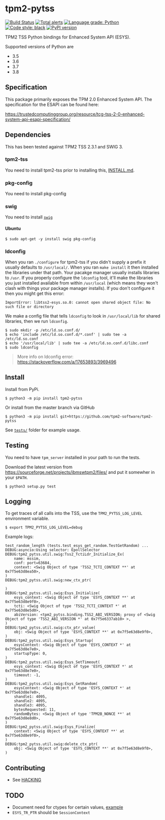 # tpm2-pytss

[![Build Status](https://travis-ci.org/tpm2-software/tpm2-pytss.svg?branch=master)](https://travis-ci.org/tpm2-software/tpm2-pytss)
[![Total alerts](https://img.shields.io/lgtm/alerts/g/tpm2-software/tpm2-pytss.svg?logo=lgtm&logoWidth=18)](https://lgtm.com/projects/g/tpm2-software/tpm2-pytss/alerts/)
[![Language grade: Python](https://img.shields.io/lgtm/grade/python/g/tpm2-software/tpm2-pytss.svg?logo=lgtm&logoWidth=18)](https://lgtm.com/projects/g/tpm2-software/tpm2-pytss/context:python)
[![Code style: black](https://img.shields.io/badge/code%20style-black-000000.svg)](https://github.com/python/black)
[![PyPI version](https://img.shields.io/pypi/v/tpm2-pytss.svg)](https://pypi.org/project/tpm2-pytss)

TPM2 TSS Python bindings for Enhanced System API (ESYS).

Supported versions of Python are

- 3.5
- 3.6
- 3.7
- 3.8

## Specification

This package primarily exposes the TPM 2.0 Enhanced System API. The
specification for the ESAPI can be found here:

https://trustedcomputinggroup.org/resource/tcg-tss-2-0-enhanced-system-api-esapi-specification/

## Dependencies

This has been tested against TPM2 TSS 2.3.1 and SWIG 3.

### tpm2-tss

You need to install tpm2-tss prior to installing this,
[INSTALL.md](https://github.com/tpm2-software/tpm2-tss/blob/master/INSTALL.md).

### pkg-config

You need to install pkg-config

### swig

You need to install [`swig`](http://swig.org/)

#### Ubuntu

```console
$ sudo apt-get -y install swig pkg-config
```

### ldconfig

When you ran `./configure` for tpm2-tss if you didn't supply a prefix it usually
defaults to `/usr/local/`. When you ran `make install` it then installed the
libraries under that path. Your pacakge manager usually installs libraries to
`/usr`. If you properly configure the `ldconfig` tool, it'll make the libraries
you just installed available from within `/usr/local` (which means they won't
clash with things your package manager installs). If you don't configure it then
you might get this error:

```log
ImportError: libtss2-esys.so.0: cannot open shared object file: No such file or directory
```

We make a config file that tells `ldconfig` to look in `/usr/local/lib` for
shared libraries, then we run `ldconfig`.

```console
$ sudo mkdir -p /etc/ld.so.conf.d/
$ echo 'include /etc/ld.so.conf.d/*.conf' | sudo tee -a /etc/ld.so.conf
$ echo '/usr/local/lib' | sudo tee -a /etc/ld.so.conf.d/libc.conf
$ sudo ldconfig
```

> More info on ldconfig error: https://stackoverflow.com/a/17653893/3969496

## Install

Install from PyPi.

```console
$ python3 -m pip install tpm2-pytss
```

Or install from the master branch via GitHub

```console
$ python3 -m pip install git+https://github.com/tpm2-software/tpm2-pytss
```

See [`tests/`](tests/) folder for example usage.

## Testing

You need to have `tpm_server` installed in your path to run the tests.

Download the latest version from https://sourceforge.net/projects/ibmswtpm2/files/
and put it somewher in your `$PATH`.

```console
$ python3 setup.py test
```

## Logging

To get traces of all calls into the TSS, use the `TPM2_PYTSS_LOG_LEVEL`
environment variable.

```console
$ export TPM2_PYTSS_LOG_LEVEL=debug
```

Example logs:

```
test_random_length (tests.test_esys_get_random.TestGetRandom) ... DEBUG:asyncio:Using selector: EpollSelector
DEBUG:tpm2_pytss.util.swig:Tss2_TctiLdr_Initialize_Ex(
    name: mssim,
    conf: port=63684,
    context: <Swig Object of type 'TSS2_TCTI_CONTEXT **' at 0x7f5e63d8ea50>,
)
DEBUG:tpm2_pytss.util.swig:new_ctx_ptr(

)
DEBUG:tpm2_pytss.util.swig:Esys_Initialize(
    esys_context: <Swig Object of type 'ESYS_CONTEXT **' at 0x7f5e63d8e9f0>,
    tcti: <Swig Object of type 'TSS2_TCTI_CONTEXT *' at 0x7f5e63d8e5d0>,
    abiVersion: <tpm2_pytss.binding.TSS2_ABI_VERSION; proxy of <Swig Object of type 'TSS2_ABI_VERSION *' at 0x7f5e6337ab10> >,
)
DEBUG:tpm2_pytss.util.swig:ctx_ptr_value(
    obj: <Swig Object of type 'ESYS_CONTEXT **' at 0x7f5e63d8e9f0>,
)
DEBUG:tpm2_pytss.util.swig:Esys_Startup(
    esysContext: <Swig Object of type 'ESYS_CONTEXT *' at 0x7f5e63d8e7e0>,
    startupType: 0,
)
DEBUG:tpm2_pytss.util.swig:Esys_SetTimeout(
    esys_context: <Swig Object of type 'ESYS_CONTEXT *' at 0x7f5e63d8e7e0>,
    timeout: -1,
)
DEBUG:tpm2_pytss.util.swig:Esys_GetRandom(
    esysContext: <Swig Object of type 'ESYS_CONTEXT *' at 0x7f5e63d8e7e0>,
    shandle1: 4095,
    shandle2: 4095,
    shandle3: 4095,
    bytesRequested: 11,
    randomBytes: <Swig Object of type 'TPM2B_NONCE **' at 0x7f5e63d8e8d0>,
)
DEBUG:tpm2_pytss.util.swig:Esys_Finalize(
    context: <Swig Object of type 'ESYS_CONTEXT **' at 0x7f5e63d8e9f0>,
)
DEBUG:tpm2_pytss.util.swig:delete_ctx_ptr(
    obj: <Swig Object of type 'ESYS_CONTEXT **' at 0x7f5e63d8e9f0>,
)
```

## Contributing

- See [HACKING](HACKING.md)

## TODO

- Document need for ctypes for certain values, [example](https://github.com/tpm2-software/tpm2-pytss/blob/d84ab944c2795a27a076caf759ecfb31ab667446/tests/test_esys_auto_session_flags.py#L112-L133)
- `ESYS_TR_PTR` should be `SessionContext`
